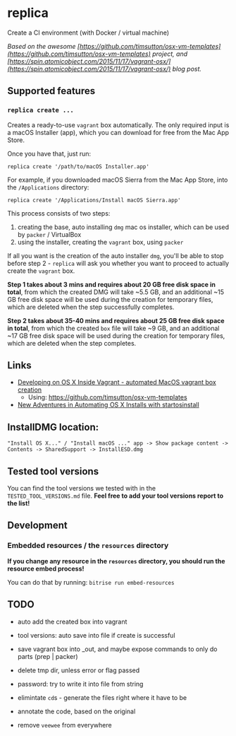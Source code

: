 # replica

Create a CI environment (with Docker / virtual machine)

_Based on the awesome [https://github.com/timsutton/osx-vm-templates](https://github.com/timsutton/osx-vm-templates) project,
and [https://spin.atomicobject.com/2015/11/17/vagrant-osx/](https://spin.atomicobject.com/2015/11/17/vagrant-osx/) blog post._


## Supported features

### `replica create ...`

Creates a ready-to-use `vagrant` box automatically. The only required input
is a macOS Installer (app), which you can download for free from the Mac App Store.

Once you have that, just run:

```
replica create '/path/to/macOS Installer.app'
```

For example, if you downloaded macOS Sierra from the Mac App Store, into the `/Applications` directory:

```
replica create '/Applications/Install macOS Sierra.app'
```

This process consists of two steps:

1. creating the base, auto installing `dmg` mac os installer, which can be used by `packer` / VirtualBox
2. using the installer, creating the `vagrant` box, using `packer`

If all you want is the creation of the auto installer `dmg`, you'll be able to
stop before step 2 - `replica` will ask you whether you want to proceed to actually create the
`vagrant` box.

__Step 1 takes about 3 mins and requires about 20 GB free disk space in total__,
from which the created DMG will take ~5.5 GB,
and an additional ~15 GB free disk space will be used during the creation
for temporary files, which are deleted when the step successfully completes.

__Step 2 takes about 35-40 mins and requires about 25 GB free disk space in total__,
from which the created `box` file will take ~9 GB,
and an additional ~17 GB free disk space will be used during the creation
for temporary files, which are deleted when the step completes.


## Links

* [Developing on OS X Inside Vagrant - automated MacOS vagrant box creation](https://spin.atomicobject.com/2015/11/17/vagrant-osx/)
    * Using: https://github.com/timsutton/osx-vm-templates
* [New Adventures in Automating OS X Installs with startosinstall](https://macops.ca/new-adventures-in-automating-os-x-installs-with-startosinstall)

## InstallDMG location:

```
"Install OS X..." / "Install macOS ..." app -> Show package content -> Contents -> SharedSupport -> InstallESD.dmg
```


## Tested tool versions

You can find the tool versions we tested with in the `TESTED_TOOL_VERSIONS.md`
file. __Feel free to add your tool versions report to the list!__


## Development

### Embedded resources / the `resources` directory

__If you change any resource in the `resources` directory, you should run
the resource embed process!__

You can do that by running: `bitrise run embed-resources`


## TODO

- auto add the created box into vagrant
- tool versions: auto save into file if create is successful
- save vagrant box into _out, and maybe expose commands to only do parts (prep | packer)
- delete tmp dir, unless error or flag passed
- password: try to write it into file from string

- elimintate `cd`s - generate the files right where it have to be
- annotate the code, based on the original
- remove `veewee` from everywhere


